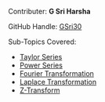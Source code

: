 Contributer: <b>G Sri Harsha</b>

GitHub Handle: <a href="https://github.com/GSri30/">GSri30</a>

Sub-Topics Covered: 
                    <ul>
                      <li><a href="https://math.animations.fossee.in/contents/series-and-transformations/series/taylor-series">Taylor Series</a>
                      <li><a href="https://math.animations.fossee.in/contents/series-and-transformations/series/power-series">Power Series</a>
                      <li><a href="https://math.animations.fossee.in/contents/series-and-transformations/transformations/fourier-transform">Fourier Transformation</a>
                      <li><a href="https://math.animations.fossee.in/contents/series-and-transformations/transformations/laplace-transform">Laplace Transformation</a>
                      <li><a href="https://math.animations.fossee.in/contents/series-and-transformations/transformations/z-transform">Z-Transform</a>
                    </ul>
